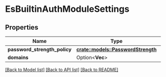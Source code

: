 # EsBuiltinAuthModuleSettings

## Properties

Name | Type | Description | Notes
------------ | ------------- | ------------- | -------------
**password_strength_policy** | [**crate::models::PasswordStrength**](PasswordStrength.md) |  | 
**domains** | Option<**Vec<String>**> |  | [optional]

[[Back to Model list]](../README.md#documentation-for-models) [[Back to API list]](../README.md#documentation-for-api-endpoints) [[Back to README]](../README.md)



